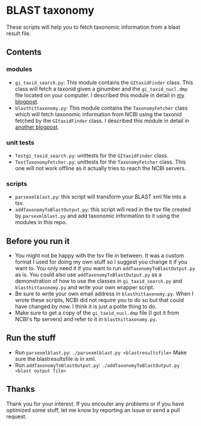 # BLAST taxonomy

These scripts will help you to fetch taxonomic information from a blast result file.

## Contents

### modules

- `gi_taxid_search.py`: This module contains the `GItaxidFinder` class. This class will fetch a taxonid given a ginumber and the `gi_taxid_nucl.dmp` file located on your computer. I described this module in detail in [my blogpost](http://http://bioinformatics-man.blogspot.be/2012/11/finding-taxon-id-of-gi-number.html).
- `blasthittaxonomy.py`: This module contains the `TaxonomyFetcher` class which will fetch taxonomic information from NCBI using the taxonid fetched by the `GItaxidFinder` class. I described this module in detail in [another blogpost](http://http://bioinformatics-man.blogspot.be/2012/11/fetch-taxonomy-information-of-blast-hits.html).

### unit tests

- `Testgi_taxid_search.py`: unittests for the `GItaxidFinder` class.
- `TestTaxonomyFetcher.py`: unittests for the `TaxonomyFetcher` class. This one will not work offline as it actually tries to reach the NCBI servers.

### scripts

- `parsexmlblast.py`: this script will transform your BLAST xml file into a tsv.
- `addTaxonomyToBlastOutput.py`: this script will read in the tsv file created by `parsexmlblast.py` and add taxonomic information to it using the modules in this repo.

## Before you run it

- You might not be happy with the tsv file in between. It was a custom format I used for doing my own stuff so I suggest you change it if you want to. You only need it if you want to run `addTaxonomyToBlastOutput.py` as is. You could also use `addTaxonomyToBlastOutput.py` as a demonstration of how to use the classes in `gi_taxid_search.py` and `blasthittaxonomy.py` and write your own wrapper script.
- Be sure to write your own email address in `blasthittaxonomy.py`. When I wrote these scripts, NCBI did not require you to do so but that could have changed by now. I think it is just a polite thing to do.
- Make sure to get a copy of the `gi_taxid_nucl.dmp` file (I got it from NCBI's ftp servers) and refer to it in `blasthittaxonomy.py`.

## Run the stuff

- Run `parsexmlblast.py`: `./parsexmlblast.py <blastresultsfile>` Make sure the blastresultsfile is in xml.
- Run `addTaxonomyToBlastOutput.py`: `./addTaxonomyToBlastOutput.py <blast output file>`

## Thanks

Thank you for your interest. If you encouter any problems or if you have optimized some stuff, let me know by reporting an issue or send a pull request.


